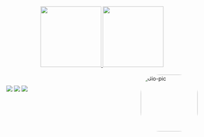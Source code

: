 ###  
<br/>
<br/>
<br/>
<div align="center">
  <a href="https://github.com/miiswan">
  <img height="160em" src="https://github-readme-stats.vercel.app/api?username=miiswan&show_icons=true&theme=radical&include_all_commits=true&count_private=true"/>
  <img height="160em" src="https://github-readme-stats.vercel.app/api/top-langs/?username=miiswan&layout=compact&langs_count=7&theme=radical"/>
</div>
  
<div style="display: inline_block"><br>
  <img align="right" alt="Gio-pic" height="150" style="border-radius:50px;" src="https://picasion.com/download/f148472999e39720a8128d5c15002bf1/">
  
  ##
  
  <div> 
  <a href="https://instagram.com/mirellaleonii" target="_blank"><img src="https://img.shields.io/badge/-Instagram-%23E4405F?style=for-the-badge&logo=instagram&logoColor=white" target="_blank"></a>
  <a href = "mailto:manuelemirella17@gmail.com"><img src="https://img.shields.io/badge/-Gmail-%23333?style=for-the-badge&logo=gmail&logoColor=white" target="_blank"></a>
  <a href="https://www.linkedin.com/in/giovanna-oliveira-3b4628226" target="_blank"><img src="https://img.shields.io/badge/-LinkedIn-%230077B5?style=for-the-badge&logo=linkedin&logoColor=white" target="_blank"></a> 


<div>
